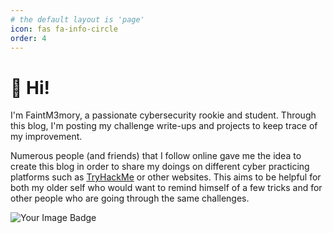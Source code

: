 ```yaml
---
# the default layout is 'page'
icon: fas fa-info-circle
order: 4
---
```


# 👋 Hi!

I'm FaintM3mory, a passionate cybersecurity rookie and student. Through this blog, I'm posting my challenge write-ups and projects to keep trace of my improvement.

Numerous people (and friends) that I follow online gave me the idea to create this blog in order to share my doings on different cyber practicing platforms such as [TryHackMe](https://tryhackme.com/r/p/FaintM3mory) or other websites. This aims to be helpful for both my older self who would want to remind himself of a few tricks and for other people who are going through the same challenges.


<img src="https://tryhackme-badges.s3.amazonaws.com/FaintM3mory.png" alt="Your Image Badge" />


